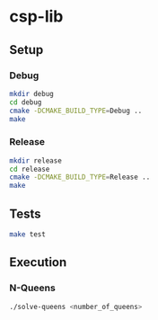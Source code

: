 # csp-lib

## Setup

### Debug

```bash
mkdir debug
cd debug
cmake -DCMAKE_BUILD_TYPE=Debug ..
make
```

### Release

```bash
mkdir release
cd release
cmake -DCMAKE_BUILD_TYPE=Release ..
make
```

## Tests

```bash
make test
```

## Execution

### N-Queens

```bash
./solve-queens <number_of_queens>
```
